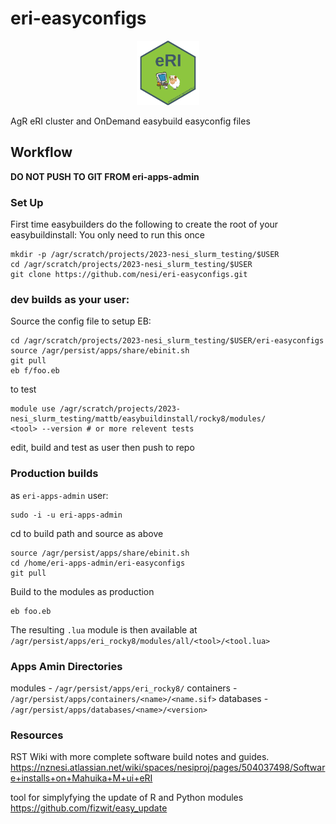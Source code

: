 # eri-easyconfigs
<p align="center" width="100%">
    <img width="20%" src="https://github.com/nesi/eri-easyconfigs/blob/main/resources/eri_hex.png"> 
</p>

AgR eRI cluster and OnDemand easybuild easyconfig files

## Workflow
**DO NOT PUSH TO GIT FROM eri-apps-admin**

### Set Up
First time easybuilders do the following to create the root of your easybuildinstall:
You only need to run this once
```
mkdir -p /agr/scratch/projects/2023-nesi_slurm_testing/$USER
cd /agr/scratch/projects/2023-nesi_slurm_testing/$USER
git clone https://github.com/nesi/eri-easyconfigs.git
```
### dev builds as your user:
Source the config file to setup EB:
```
cd /agr/scratch/projects/2023-nesi_slurm_testing/$USER/eri-easyconfigs 
source /agr/persist/apps/share/ebinit.sh
git pull
eb f/foo.eb
```
to test
```
module use /agr/scratch/projects/2023-nesi_slurm_testing/mattb/easybuildinstall/rocky8/modules/
<tool> --version # or more relevent tests
```
edit, build and test as user then push to repo

### Production builds
as `eri-apps-admin` user:
```
sudo -i -u eri-apps-admin
```

cd to build path and source as above
```
source /agr/persist/apps/share/ebinit.sh
cd /home/eri-apps-admin/eri-easyconfigs
git pull
```  

Build to the modules as production
```
eb foo.eb
```
The resulting `.lua` module is then available at `/agr/persist/apps/eri_rocky8/modules/all/<tool>/<tool.lua>`

### Apps Amin Directories
modules - `/agr/persist/apps/eri_rocky8/`
containers - `/agr/persist/apps/containers/<name>/<name.sif>`
databases - `/agr/persist/apps/databases/<name>/<version>`

### Resources
RST Wiki with more complete software build notes and guides.
https://nznesi.atlassian.net/wiki/spaces/nesiproj/pages/504037498/Software+installs+on+Mahuika+M+ui+eRI

tool for simplyfying the update of R and Python modules
https://github.com/fizwit/easy_update
